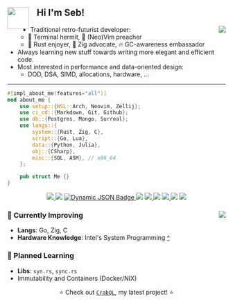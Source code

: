 
<div>
    <img align="left" src="https://media.giphy.com/media/j0ph697YBTGM8zm3u8/giphy.gif" width="50"> 
    <h2>‎‎‎‎‎‎‎‎‏‏‎ ‎‏‏‎ ‎‏‏‎ ‎Hi I'm Seb!</h2>
</div>

<div>
    <div align="center">
    <picture> <!-- Removes the hyperlink of the inner image -->
    <img align="right" src="https://github-readme-stats.vercel.app/api/top-langs/?username=aritmos&size_weight=0.5&count_weight=1&hide=html,javascript,jupyter%20notebook&layout=compact&langs_count=6&exclude_repo=ziglings,exercism">
    </picture>
</div>
<ul>
<li>Traditional retro-futurist developer:<ul>
    <li> 📠 Terminal hermit, 🚀 (Neo)Vim preacher 
    <li> 🦀 Rust enjoyer, 🦎 Zig advocate, 🔥 GC-awareness embassador </li>
</ul></li>
<li>Always learning new stuff towards writing more elegant and efficient code.</li>
<li>Most interested in performance and data-oriented design:
    <ul><li>DOD, DSA, SIMD, allocations, hardware, ...</li></ul></li>
</ul>
</div>

---

```rust
#[impl_about_me(features="all")]
mod about_me {
    use setup::{WSL::Arch, Neovim, Zellij};
    use ci_cd::{Markdown, Git, Github};
    use db::{Postgres, Mongo, Surreal};
    use langs::{
        system::{Rust, Zig, C},
        script::{Go, Lua},
        data::{Python, Julia},
        obj::{CSharp},
        misc::{SQL, ASM}, // x86_64
    };

    pub struct Me {}
}
```

<div align="center">
    <a href="https://www.codewars.com/users/aritmos">
        <img src="https://img.shields.io/badge/dynamic/json?url=https%3A%2F%2Fcodewars.com%2Fapi%2Fv1%2Fusers%2Faritmos&query=%24.ranks.overall.name&prefix=%E3%80%88&suffix=%E3%80%89&style=for-the-badge&logo=codewars&logoColor=f05656&label=RANK&labelColor=16171b&color=bba2ff">
    </a>
    <img src="https://upload.wikimedia.org/wikipedia/commons/2/20/16x16.png">
    <a href="https://leetcode.com/aritmos/">
        <img alt="Dynamic JSON Badge" src="https://img.shields.io/badge/dynamic/json?url=https%3A%2F%2Fleetcode-stats-api.herokuapp.com%2Faritmos&query=%24.totalSolved&style=for-the-badge&logo=leetcode&logoColor=yellow&label=LEETCODE&labelColor=black&color=ffa116">
    </a>
    <img src="https://upload.wikimedia.org/wikipedia/commons/2/20/16x16.png">
     <a href="https://adventofcode.com/">
            <img src="https://img.shields.io/badge/59-yellow?style=for-the-badge&logo=advent-of-code&label=stars">
    </a>
    <img src="https://upload.wikimedia.org/wikipedia/commons/2/20/16x16.png">
    <a href="https://exercism.com/profiles/aritmos">
        <img src="https://img.shields.io/badge/dynamic/json?url=https%3A%2F%2Fexercism.org%2Fapi%2Fv2%2Fprofiles%2Faritmos%2Fsolutions&query=%24.meta.total_count&style=for-the-badge&logo=exercism&label=SOLVED&labelColor=130b43">
    </a>
    <img src="https://upload.wikimedia.org/wikipedia/commons/2/20/16x16.png">
    <a href="https://www.hackerrank.com/certificates/7f453db8ead9"> 
         <img src="https://img.shields.io/badge/Certificates%20-%20green?style=for-the-badge&logo=hackerrank&labelColor=0e141e&color=32c7662">
    </a>
</div>

<!--<img width="2000" height="0"><br>-->

<div>
    <div align="right">
    <picture> <!-- Removes the hyperlink of the inner image -->
    <img align="right" src="https://github-readme-stats.vercel.app/api?username=aritmos&show_icons=true&locale=en">
    </picture>
</div>
<div align="left">
    <h3>🌿 Currently Improving</h3> 
    <ul>
    <li><b>Langs</b>: Go, Zig, C</li>
    <li><b>Hardware Knowledge</b>: Intel's System Programming <a href="https://www.intel.com/content/www/us/en/developer/articles/technical/intel-sdm.html">^</a></li>
    </ul>
</div>
<div align="left">
    <h3>🌱 Planned Learning</h3>
    <ul>
    <li><b>Libs</b>: <code>syn.rs</code>, <code>sync.rs</code></li>
    <li>Immutability and Containers (Docker/NIX)</li>
    </ul>
    </div>
</div>

<div align="center">
    <p> ⭐ Check out <a href="https://www.github.com/aritmos/rs2sql"><code>CrabQL</code><a>, my latest project! ⭐ </p>
</div>


